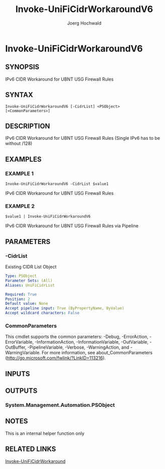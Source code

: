 ﻿---
author: Joerg Hochwald
category: UNIFITOOLING
external help file: UniFiTooling-help.xml
layout: post
Module Name: UniFiTooling
online version: https://github.com/jhochwald/UniFiTooling/UniFiTooling/docs/Invoke-UniFiCidrWorkaroundV6.md
schema: 2.0.0
tags: OnlineHelp PowerShell
timestamp: 2019-01-11
title: Invoke-UniFiCidrWorkaroundV6
---

# Invoke-UniFiCidrWorkaroundV6

## SYNOPSIS
IPv6 CIDR Workaround for UBNT USG Firewall Rules

## SYNTAX

```
Invoke-UniFiCidrWorkaroundV6 [-CidrList] <PSObject> [<CommonParameters>]
```

## DESCRIPTION
IPv6 CIDR Workaround for UBNT USG Firewall Rules (Single IPv6 has to be without /128)

## EXAMPLES

### EXAMPLE 1
```
Invoke-UniFiCidrWorkaroundV6 -CidrList $value1
```

IPv6 CIDR Workaround for UBNT USG Firewall Rules

### EXAMPLE 2
```
$value1 | Invoke-UniFiCidrWorkaroundV6
```

IPv6 CIDR Workaround for UBNT USG Firewall Rules via Pipeline

## PARAMETERS

### -CidrList
Existing CIDR List Object

```yaml
Type: PSObject
Parameter Sets: (All)
Aliases: UniFiCidrList

Required: True
Position: 2
Default value: None
Accept pipeline input: True (ByPropertyName, ByValue)
Accept wildcard characters: False
```

### CommonParameters
This cmdlet supports the common parameters: -Debug, -ErrorAction, -ErrorVariable, -InformationAction, -InformationVariable, -OutVariable, -OutBuffer, -PipelineVariable, -Verbose, -WarningAction, and -WarningVariable.
For more information, see about_CommonParameters (http://go.microsoft.com/fwlink/?LinkID=113216).

## INPUTS

## OUTPUTS

### System.Management.Automation.PSObject
## NOTES
This is an internal helper function only

## RELATED LINKS

[Invoke-UniFiCidrWorkaround]()

